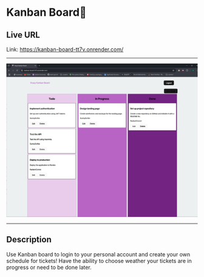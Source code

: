# Kanban Board📝
## Live URL 
Link: https://kanban-board-tt7v.onrender.com/

---

![alt text](<Screenshot 2025-01-25 190028-1.png>)

---

## Description
Use Kanban board to login to your personal account and create your own schedule for tickets! Have the ability to choose weather your tickets are in progress or need to be done later.